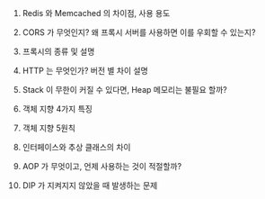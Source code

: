 1. Redis 와 Memcached 의 차이점, 사용 용도

2. CORS 가 무엇인지? 왜 프록시 서버를 사용하면 이를 우회할 수 있는지?

3. 프록시의 종류 및 설명

4. HTTP 는 무엇인가? 버전 별 차이 설명

5. Stack 이 무한이 커질 수 있다면, Heap 메모리는 불필요 할까?

6. 객체 지향 4가지 특징

7. 객체 지향 5원칙

8. 인터페이스와 추상 클래스의 차이

9. AOP 가 무엇이고, 언제 사용하는 것이 적절할까?

10. DIP 가 지켜지지 않았을 때 발생하는 문제